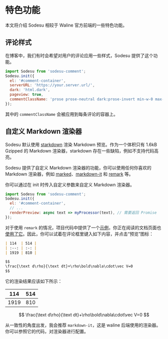 # 特色功能

本文将介绍 Sodesu 相较于 Waline 官方前端的一些特色功能。

## 评论样式

在博客中，我们有时会希望对用户的评论应用一些样式，Sodesu 提供了这个功能。

```js
import Sodesu from 'sodesu-comment';
Sodesu.init({
  el: '#comment-container',
  serverURL: 'https://your.server.url/',
  dark: 'html.dark',
  pageview: true,
  commentClassName: 'prose prose-neutral dark:prose-invert min-w-0 max-w-none',
});
```

其中的 `commentClassName` 会被应用到每条评论的容器上。

## 自定义 Markdown 渲染器

Sodesu 默认使用 [starkdown](https://www.npmjs.com/package/starkdown) 渲染 Markdown 预览。作为一个体积只有 1.6kB Gzipped 的 Markdown 渲染器，starkdown 存在一些缺陷，例如不支持代码高亮。

Sodesu 提供了自定义 Markdown 渲染器的功能，你可以使用任何你喜欢的 Markdown 渲染器，例如 [marked](https://www.npmjs.com/package/marked)、[markdown-it](https://www.npmjs.com/package/markdown-it) 和 [remark](https://www.npmjs.com/package/remark) 等。

你可以通过在 init 时传入自定义参数来自定义 Markdown 渲染器。

```js
import Sodesu from 'sodesu-comment';
Sodesu.init({
  el: '#comment-container',
  // ...
  renderPreview: async text => myProcessor(text), // 需要返回 Promise
});
```

对于使用 `remark` 的情况，项目代码中提供了一个[示例](https://github.com/BeiyanYunyi/sodesu/blob/main/src/utils/remarkRenderer.ts)，你正在阅读的文档页面也[使用了它](https://github.com/BeiyanYunyi/sodesu/blob/main/docs/.vitepress/theme/SodesuComment.vue)。因此，你可以试着在评论框里键入如下内容，并点击“预览”图标：

```markdown
| 114  | 514 |
| :--: | :-: |
| 1919 | 810 |

$$
\frac{\text d\rho}{\text dt}+\rho\bold\nabla\cdot\vec V=0
$$
```

它的渲染结果应该如下所示：

| 114  | 514 |
| :--: | :-: |
| 1919 | 810 |

$$
\frac{\text d\rho}{\text dt}+\rho\bold\nabla\cdot\vec V=0
$$

从一致性的角度出发，我会推荐 `markdown-it`，这是 waline 后端使用的渲染器。你可以参照它的代码，对渲染器进行配置。
